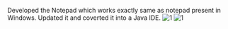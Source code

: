 Developed the Notepad which works exactly same as notepad present in Windows. Updated it and coverted it into a Java IDE.
![1](https://github.com/prabhavgarg/Notepad/assets/21111506/d2569e06-3738-4447-833c-ca85e2966f2b)
![1](https://github.com/prabhavgarg/Notepad/assets/21111506/aebe8bb9-b8cf-4873-83f1-cecbc6724e42)
